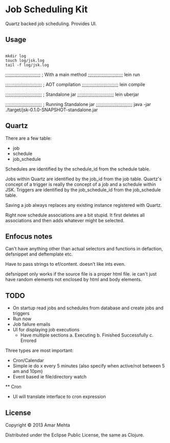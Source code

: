 # Job Scheduling Kit
Quartz backed job scheduling.
Provides UI.

## Usage

```shell

mkdir log
touch log/jsk.log
tail -f log/jsk.log

```

;;;;;;;;;;;;;;;;;;;;;;;;;;
; With a main method
;;;;;;;;;;;;;;;;;;;;;;;;;;
lein run

;;;;;;;;;;;;;;;;;;;;;;;;;;;
; AOT compilation
;;;;;;;;;;;;;;;;;;;;;;;;;;;
lein compile

;;;;;;;;;;;;;;;;;;;;;;;;;;;
; Standalone jar
;;;;;;;;;;;;;;;;;;;;;;;;;;;
lein uberjar


;;;;;;;;;;;;;;;;;;;;;;;;;;;
; Running Standalone jar
;;;;;;;;;;;;;;;;;;;;;;;;;;;
java -jar ./target/jsk-0.1.0-SNAPSHOT-standalone.jar



## Quartz
There are a few table:
* job
* schedule
* job_schedule

Schedules are identified by the schedule_id from the schedule table.

Jobs within Quartz are identified by the job_id from the job table.
Quartz's concept of a trigger is really the concept of a job and a schedule within JSK.
Triggers are identified by the job_schedule_id from the job_schedule table.


Saving a job always replaces any existing instance registered with Quartz.

Right now schedule associations are a bit stupid.
It first deletes all associations and then adds whatever might be selected.


## Enfocus notes
Can't have anything other than actual selectors and functions in defaction,
defsnippet and deftemplate etc.

Have to pass strings to ef/content. doesn't like ints even.

defsnippet only works if the source file is a proper html file. ie can't just
have random elements not enclosed by html and body elements.


## TODO

* On startup read jobs and schedules from database and create jobs and triggers
* Run now
* Job failure emails
* UI for displaying job executions
  * Have multiple sections
    a. Executing
    b. Finished Successfully
    c. Errored



Three types are most important:
* Cron/Calendar
* Simple ie do x every 5 minutes
   (also specify when active/not between 5 am and 10pm)
* Event based ie file/directory watch


** Cron
- UI will translate interface to cron expression




## License

Copyright © 2013 Amar Mehta

Distributed under the Eclipse Public License, the same as Clojure.

